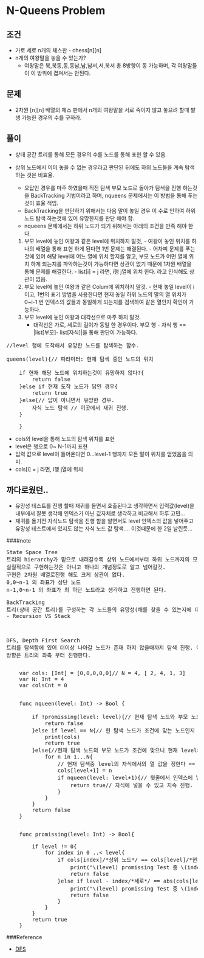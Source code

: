 #  N-Queens Problem

## 조건

- 가로 세로 n개의 체스판 - chess[n][n]
- n개의 여왕말을 놓을 수 있는가?
	- 여왕말은 북,북동,동,동남,남,남서,서,북서 총 8방향이 동 가능하며, 각 여왕말들이 이 방위에 겹쳐서는 안된다.

## 문제

- 2차원 [n][n] 배열의 체스 판에서 n개의 여왕말을 서로 죽이지 않고 놓으려 할때 발생 가능한 경우의 수를 구하라.

## 풀이

- 상태 공간 트리를 통해 모든 경우의 수를 노드를 통해 표현 할 수 있음.
- 상위 노드에서 이미 놓을 수 없는 경우라고 판단된 뒤에도 하위 노드들을 계속 탐색하는 것은 비효율.
	- 오답인 경우를 마주 하였을때 직전 탐색 부모 노드로 돌아가 탐색을 진행 하는것을 BackTracking 기법이라고 하며, nqueens 문제에서는 이 방법을 통해 푸는것이 효율 적임.
    - BackTracking을 판단하기 위해서는 다음 말이 놓일 경우 이 수로 인하여 하위 노드 탐색 하는것에 있어 유망한지를 판단 해야 함.
    - nqueens 문제에서는 하위 노드가 되기 위해서는 아래의 조건을 만족 해야 한다.
    
    1. 부모 level에 놓인 여왕과 같은 level에 위치하지 말것,
      - 여왕이 놓인 위치를 하나의 배열을 통해 표현 하게 된다면 1번 문제는 해결된다.
      - 어차피 문제를 푸는것에 있어 해당 level에 어느 열에 위치 할지를 알고, 부모 노드가 어떤 열에 위치 하게 되는지를 파악하는것이 가능하다면 상관이 없기 때문에 1차원 배열을 통해 문제를 해결한다.
      - list[i] = j 라면, i행 j열에 위치 한다. 라고 인식해도 상관이 없음.
    2. 부모 level에 놓인 여왕과 같은 Colum에 위치하지 말것.
      - 현재 놓일 level이 i 이고, 1번의 표기 방법을 사용한다면 현재 놓일 하위 노드의 말의 열 위치가 0~i-1 번 인덱스의 값들과 동일하게 되는지를 검색하여 같은 열인지 확인이 가능하다.
    3. 부모 level에 놓인 여왕과 대각선으로 마주 하지 말것.
    	- 대각선은 가로, 세로의 길이가 동일 한 경우이다. 부모 행 - 자식 행 == |list[부모]- list[자식]|을 통해 판단이 가능하다.
    
<pre>
//level 행에 도착해서 유망한 노드를 탐색하는 함수.

queens(level){// 파라미터: 현재 탐색 중인 노드의 위치
    
    if 현재 해당 노드에 위치하는것이 유망하지 않다?{
        return false
    }else if 현재 도착 노드가 답인 경우{
        return true
    }else{// 답이 아니면서 유망한 경우.
        자식 노드 탐색 // 이곳에서 재귀 진행.
    }
    
    }
</pre>
    

- cols와 level을 통해 노드의 탐색 위치를 표현
- level은 행으로 0~ N-1까지 표현
- 입력 값으로 level이 들어온다면 0...level-1 행까지 모든 말이 위치를 얻었음을 의미.
- cols[i] = j 라면, i행 j열에 위치



## 까다로웠던..
- 유망성 테스트를 진행 할때 재귀를 돌면서 호출된다고 생각하면서 입력값(level)을 내부에서 잘못 생각해 인덱스가 아닌 값자체로 생각하고 비교해서 하루 고민...
- 재귀를 돌기전 자식노드 탐색을 진행 함을 알면서도 level 인덱스의 값을 넣어주고 유망성 테스트에서 있지도 않는 자식 노드 값 탐색.... 이것때문에 한 2일 날린듯...






####note
<pre>
State Space Tree
트리의 hierarchy가 밑으로 내려갈수록 상위 노드에서부터 하위 노드까지의 모든 경우의 수를 표현 하는 트리.
실질적으로 구현하는것은 아니고 하나의 개념정도로 알고 넘어갈것.
구현은 2차원 배열로진행 해도 크게 상관이 없다.
0,0~n-1 의 좌표가 상단 노드
n-1,0~n-1 의 좌표가 최 하단 노드라고 생각하고 진행하면 된다.

BackTracking 
트리(상태 공간 트리)를 구성하는 각 노드들의 유망성(해를 찾을 수 있는지에 대한)을 판단 한 후 그렇지 않으면(non-promising) 그 노드의 자식노드는 탐색에서 제외.
- Recursion VS Stack 



DFS, Depth First Search
트리를 탐색함에 있어 더이상 나아갈 노드가 존재 하지 않을때까지 탐색 진행. 이후에는 이전 위치로 돌아와 다시 탐색 진행.
방향은 트리의 좌측 부터 진행한다.

</pre>

<pre>
    var cols: [Int] = [0,0,0,0,0]// N = 4, [ 2, 4, 1, 3]
    var N: Int = 4
    var colsCnt = 0

    
    func nqueen(level: Int) -> Bool {
        
        if !promissing(level: level){// 현재 탐색 노드와 부모 노드가 조건에 맞는지 확인.
            return false
        }else if level == N{// 현 탐색 노드가 조건에 맞는 노드인지 확인, 실제적으로 level은 N-1 까지만 아래 if를 타도록.
            print(cols)
            return true
        }else{//현재 탐색 노드의 부모 노드가 조건에 맞으니 현재 level의 노드에 대한 탐색.
            for n in 1...N{
                // 현재 탐색중 level의 자식에서의 열 값을 정한다 == cols 배열에 알맞는 값을 넣는다.
                cols[level+1] = n
                if nqueen(level: level+1){// 윗줄에서 인덱스에 넣은 값이 조건에 맞지 않을경우 회귀후 또 값을 변경하여 넣는다.
                    return true// 자식에 넣을 수 있고 지속 진행.
                }
            }
        }
        return false
    }
    
    
    func promissing(level: Int) -> Bool{
        
        if level != 0{
            for index in 0 ..< level{
                if cols[index]/*상위 노드*/ == cols[level]/*현재 탐색 예정 노드*/{// 상위 노드들과 열이 겹치는지 확인.
                    print("\(level) promissing Test 중 \(index)와 값이 같음.")
                    return false
                }else if level - index/*세로*/ == abs(cols[level] - cols[index]/*가로*/){//각 행의 말과 대각선에 위치하는지 확인.
                    print("\(level) promissing Test 중 \(index)행의 값과 대각을 이룸.")
                    return false
                }
            }
        }
        return true
    }
</pre>


###Reference

- [DFS](http://blog.eairship.kr/268)


